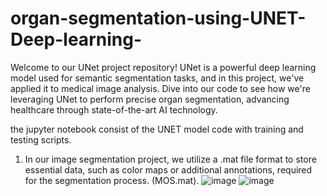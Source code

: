 # organ-segmentation-using-UNET-Deep-learning-
Welcome to our UNet project repository! UNet is a powerful deep learning model used for semantic segmentation tasks, and in this project, we've applied it to medical image analysis. Dive into our code to see how we're leveraging UNet to perform precise organ segmentation, advancing healthcare through state-of-the-art AI technology.

the jupyter notebook consist of the UNET model code with training and testing scripts.
1. In our image segmentation project, we utilize a .mat file format to store essential data, such as color maps or additional annotations, required for the segmentation process. (MOS.mat).
![image](https://github.com/md-arham/organ-segmentation-using-UNET-Deep-learning-/assets/120133551/80a7a871-726c-4ef9-a2fa-38b0bde89386)
![image](https://github.com/md-arham/organ-segmentation-using-UNET-Deep-learning-/assets/120133551/5c7cadc4-392d-45ae-b0db-42b6438984a7)
